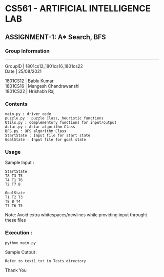 
# CS561 - ARTIFICIAL INTELLIGENCE LAB  
## ASSIGNMENT-1: A* Search, BFS  

### Group Information  
----------------------
GroupID | 1801cs12_1801cs16_1801cs22  
Date | 25/08/2021  
  
1801CS12 | Bablu Kumar  
1801CS16 | Mangesh Chandrawanshi  
1801CS22 | Hrishabh Raj  
  
### Contents 

	main.py : driver code
	puzzle.py : puzzle Class, heuristic functions
	Utils.py : complementory functions for input/output
	Astar.py : Astar algorithm Class
	BFS.py : BFS algorithm Class
	StartState : Input file for start state
	GoalState : Input file for goal state

### Usage 

Sample Input :

	StartState 
	T8 T3 T5 
	T4 T1 T6 
	T2 T7 B

	GoalState
	T1 T2 T3 
	T8 B T4 
	T7 T6 T5

Note: Avoid extra whitespaces/newlines while providing input throught these files

### Execution :

	python main.py 

Sample Output :

	Refer to test1.txt in Tests directory

Thank You

